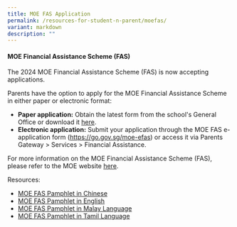```yaml
---
title: MOE FAS Application
permalink: /resources-for-student-n-parent/moefas/
variant: markdown
description: ""
---
```

#### MOE Financial Assistance Scheme (FAS) 

The 2024 MOE Financial Assistance Scheme (FAS) is now accepting applications. 

Parents have the option to apply for the MOE Financial Assistance Scheme in either paper or electronic format: 
* **Paper application:**&nbsp;Obtain the latest form from the school's General Office or download it [here](/files/Forparents/Moefas/2024_MOE_FAS_ApplicationForm.pdf).
* **Electronic application:**&nbsp;Submit your application through the MOE FAS e-application form (<a target="_blank" href="https://go.gov.sg/moe-efas">https://go.gov.sg/moe-efas</a>) or access it via Parents Gateway &gt; Services &gt; Financial Assistance.

For more information on the MOE Financial Assistance Scheme (FAS), please refer to the MOE website <a target="_blank" href="https://www.moe.gov.sg/financial-matters/financial-assistance">here</a>.



Resources: 

* [MOE FAS Pamphlet in Chinese](/files/Forparents/Moefas/moe_faspamphlet_cl.pdf)
* [MOE FAS Pamphlet in English](/files/Forparents/Moefas/moe_faspamphlet_el.pdf)
* [MOE FAS Pamphlet in Malay Language](/files/Forparents/Moefas/moe_faspamphlet_ml.pdf)
* [MOE FAS Pamphlet in Tamil Language](/files/Forparents/Moefas/moe_faspamphlet_tl.pdf)
